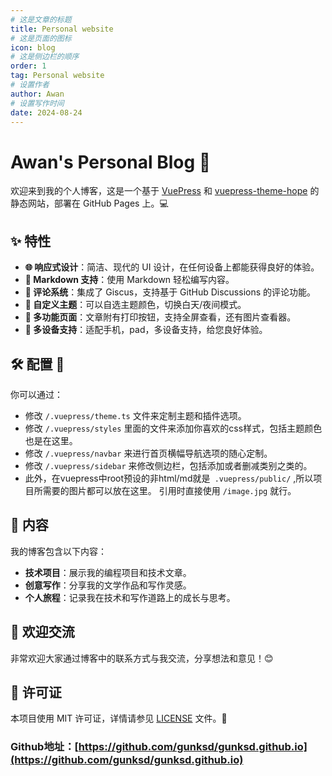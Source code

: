 ```yaml
---
# 这是文章的标题
title: Personal website
# 这是页面的图标
icon: blog
# 这是侧边栏的顺序
order: 1
tag: Personal website
# 设置作者
author: Awan
# 设置写作时间
date: 2024-08-24
---
```

# Awan's Personal Blog 🚀

欢迎来到我的个人博客，这是一个基于 [VuePress](https://vuepress.vuejs.org/) 和 [vuepress-theme-hope](https://vuepress-theme-hope.github.io/v2/) 的静态网站，部署在 GitHub Pages 上。💻

## ✨ 特性

- **🌐 响应式设计**：简洁、现代的 UI 设计，在任何设备上都能获得良好的体验。
- **📝 Markdown 支持**：使用 Markdown 轻松编写内容。
- **💬 评论系统**：集成了 Giscus，支持基于 GitHub Discussions 的评论功能。
- **🔅 自定义主题**：可以自选主题颜色，切换白天/夜间模式。
- **🛀 多功能页面**：文章附有打印按钮，支持全屏查看，还有图片查看器。
- **🐶 多设备支持**：适配手机，pad，多设备支持，给您良好体验。

## 🛠 配置 🎨

你可以通过：
- 修改 `/.vuepress/theme.ts` 文件来定制主题和插件选项。
- 修改 `/.vuepress/styles` 里面的文件来添加你喜欢的css样式，包括主题颜色也是在这里。
- 修改 `/.vuepress/navbar` 来进行首页横幅导航选项的随心定制。 
- 修改 `/.vuepress/sidebar` 来修改侧边栏，包括添加或者删减类别之类的。
- 此外，在vuepress中root预设的非html/md就是` .vuepress/public/` ,所以项目所需要的图片都可以放在这里。
  引用时直接使用 `/image.jpg` 就行。

## 📖 内容

我的博客包含以下内容：

- **技术项目**：展示我的编程项目和技术文章。
- **创意写作**：分享我的文学作品和写作灵感。
- **个人旅程**：记录我在技术和写作道路上的成长与思考。

## 🎉 欢迎交流

非常欢迎大家通过博客中的联系方式与我交流，分享想法和意见！😊

## 📜 许可证

本项目使用 MIT 许可证，详情请参见 [LICENSE](https://github.com/gunksd/gunksd.github.io/blob/main/LICENSE) 文件。📝

### Github地址：[https://github.com/gunksd/gunksd.github.io](https://github.com/gunksd/gunksd.github.io)